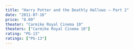 ```yaml
---
title: "Harry Potter and the Deathly Hallows – Part 2"
date: "2011-07-16"
price: "8.00"
theater: "Carmike Royal Cinema 10"
theaters: ["Carmike Royal Cinema 10"]
rating: "PG-13"
ratings: ["PG-13"]
---
```


